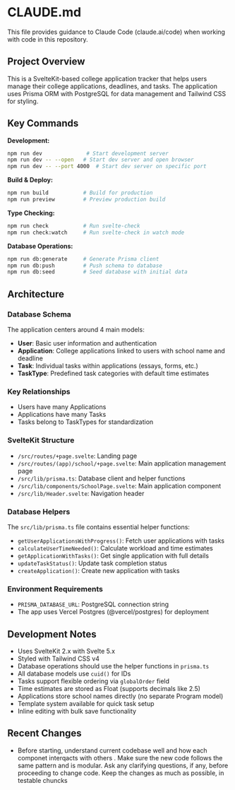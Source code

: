 # CLAUDE.md

This file provides guidance to Claude Code (claude.ai/code) when working with code in this repository.

## Project Overview

This is a SvelteKit-based college application tracker that helps users manage their college applications, deadlines, and tasks. The application uses Prisma ORM with PostgreSQL for data management and Tailwind CSS for styling.

## Key Commands

**Development:**
```bash
npm run dev              # Start development server
npm run dev -- --open   # Start dev server and open browser
npm run dev -- --port 4000  # Start dev server on specific port
```

**Build & Deploy:**
```bash
npm run build           # Build for production
npm run preview         # Preview production build
```

**Type Checking:**
```bash
npm run check           # Run svelte-check
npm run check:watch     # Run svelte-check in watch mode
```

**Database Operations:**
```bash
npm run db:generate     # Generate Prisma client
npm run db:push         # Push schema to database
npm run db:seed         # Seed database with initial data
```

## Architecture

### Database Schema
The application centers around 4 main models:
- **User**: Basic user information and authentication
- **Application**: College applications linked to users with school name and deadline
- **Task**: Individual tasks within applications (essays, forms, etc.)
- **TaskType**: Predefined task categories with default time estimates

### Key Relationships
- Users have many Applications
- Applications have many Tasks
- Tasks belong to TaskTypes for standardization

### SvelteKit Structure
- `/src/routes/+page.svelte`: Landing page
- `/src/routes/(app)/school/+page.svelte`: Main application management page
- `/src/lib/prisma.ts`: Database client and helper functions
- `/src/lib/components/SchoolPage.svelte`: Main application component
- `/src/lib/Header.svelte`: Navigation header

### Database Helpers
The `src/lib/prisma.ts` file contains essential helper functions:
- `getUserApplicationsWithProgress()`: Fetch user applications with tasks
- `calculateUserTimeNeeded()`: Calculate workload and time estimates
- `getApplicationWithTasks()`: Get single application with full details
- `updateTaskStatus()`: Update task completion status
- `createApplication()`: Create new application with tasks

### Environment Requirements
- `PRISMA_DATABASE_URL`: PostgreSQL connection string
- The app uses Vercel Postgres (@vercel/postgres) for deployment

## Development Notes

- Uses SvelteKit 2.x with Svelte 5.x
- Styled with Tailwind CSS v4 
- Database operations should use the helper functions in `prisma.ts`
- All database models use `cuid()` for IDs
- Tasks support flexible ordering via `globalOrder` field
- Time estimates are stored as Float (supports decimals like 2.5)
- Applications store school names directly (no separate Program model)
- Template system available for quick task setup
- Inline editing with bulk save functionality

## Recent Changes
- Before starting, understand current codebase well and how each componet interqacts with others . Make sure the new code follows the same pattern and is modular. Ask any clarifying questions, if any, before proceeding to change code. Keep the changes as much as possible, in testable chuncks
